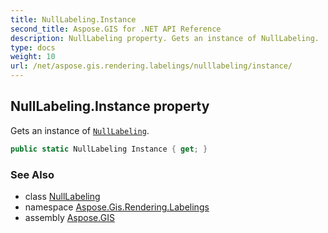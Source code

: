 ```yaml
---
title: NullLabeling.Instance
second_title: Aspose.GIS for .NET API Reference
description: NullLabeling property. Gets an instance of NullLabeling.
type: docs
weight: 10
url: /net/aspose.gis.rendering.labelings/nulllabeling/instance/
---
```

## NullLabeling.Instance property

Gets an instance of [`NullLabeling`](../).

```csharp
public static NullLabeling Instance { get; }
```

### See Also

* class [NullLabeling](../)
* namespace [Aspose.Gis.Rendering.Labelings](../../nulllabeling/)
* assembly [Aspose.GIS](../../../)


